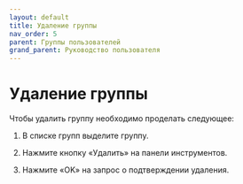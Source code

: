 ```yaml
---
layout: default
title: Удаление группы
nav_order: 5
parent: Группы пользователей
grand_parent: Руководство пользователя
---
```

# Удаление группы

Чтобы удалить группу необходимо проделать следующее:

1. В списке групп выделите группу.

2. Нажмите кнопку «Удалить» на панели инструментов.

3. Нажмите «OK» на запрос о подтверждении удаления.